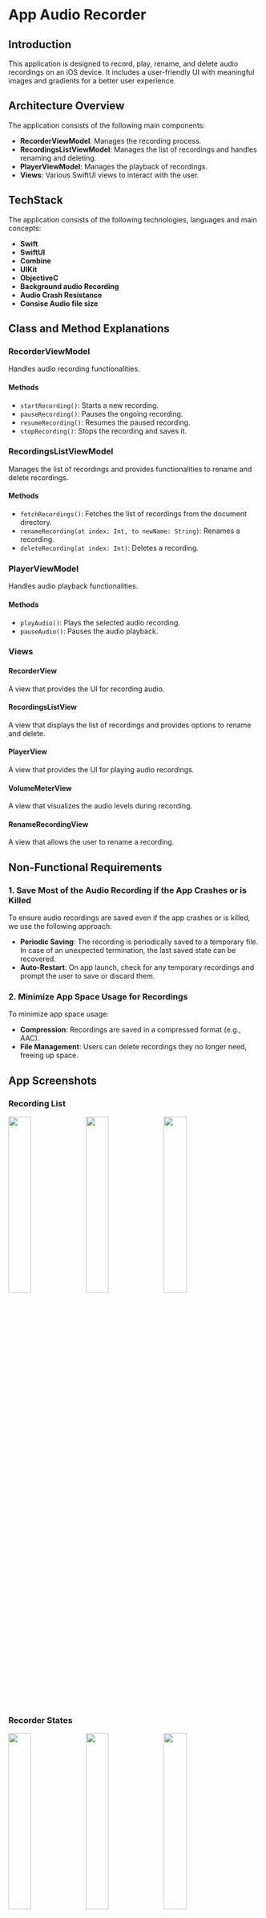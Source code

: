 # App Audio Recorder

## Introduction

This application is designed to record, play, rename, and delete audio recordings on an iOS device. It includes a user-friendly UI with meaningful images and gradients for a better user experience.

## Architecture Overview

The application consists of the following main components:

- **RecorderViewModel**: Manages the recording process.
- **RecordingsListViewModel**: Manages the list of recordings and handles renaming and deleting.
- **PlayerViewModel**: Manages the playback of recordings.
- **Views**: Various SwiftUI views to interact with the user.

## TechStack 

The application consists of the following technologies, languages and main concepts:

- **Swift**
- **SwiftUI**
- **Combine**
- **UIKit**
- **ObjectiveC**
- **Background audio Recording**
- **Audio Crash Resistance**
- **Consise Audio file size**

## Class and Method Explanations

### RecorderViewModel
Handles audio recording functionalities.

#### Methods
- `startRecording()`: Starts a new recording.
- `pauseRecording()`: Pauses the ongoing recording.
- `resumeRecording()`: Resumes the paused recording.
- `stopRecording()`: Stops the recording and saves it.

### RecordingsListViewModel
Manages the list of recordings and provides functionalities to rename and delete recordings.

#### Methods
- `fetchRecordings()`: Fetches the list of recordings from the document directory.
- `renameRecording(at index: Int, to newName: String)`: Renames a recording.
- `deleteRecording(at index: Int)`: Deletes a recording.

### PlayerViewModel
Handles audio playback functionalities.

#### Methods
- `playAudio()`: Plays the selected audio recording.
- `pauseAudio()`: Pauses the audio playback.

### Views

#### RecorderView
A view that provides the UI for recording audio.

#### RecordingsListView
A view that displays the list of recordings and provides options to rename and delete.

#### PlayerView
A view that provides the UI for playing audio recordings.

#### VolumeMeterView
A view that visualizes the audio levels during recording.

#### RenameRecordingView
A view that allows the user to rename a recording.

## Non-Functional Requirements

### 1. Save Most of the Audio Recording if the App Crashes or is Killed

To ensure audio recordings are saved even if the app crashes or is killed, we use the following approach:
- **Periodic Saving**: The recording is periodically saved to a temporary file. In case of an unexpected termination, the last saved state can be recovered.
- **Auto-Restart**: On app launch, check for any temporary recordings and prompt the user to save or discard them.

### 2. Minimize App Space Usage for Recordings

To minimize app space usage:
- **Compression**: Recordings are saved in a compressed format (e.g., AAC).
- **File Management**: Users can delete recordings they no longer need, freeing up space.

## App Screenshots

### Recording List
<img src="https://github.com/pavan-kumar-arepu/AudioRecorderPavanKumar/assets/13812858/4ac54b92-c338-43db-a034-89eb90c89b29" width="30%" />
<img src="https://github.com/pavan-kumar-arepu/AudioRecorderPavanKumar/assets/13812858/22f9574e-a714-4e6b-a621-3a3d71bc31d1" width="30%" />
<img src="https://github.com/pavan-kumar-arepu/AudioRecorderPavanKumar/assets/13812858/2b347d40-681a-4d64-936e-385a16960c26" width="30%" />

### Recorder States
<img src="https://github.com/pavan-kumar-arepu/AudioRecorderPavanKumar/assets/13812858/c57f099d-e4a6-41ae-a2dc-5bd58bc49a9a" width="30%" />
<img src="https://github.com/pavan-kumar-arepu/AudioRecorderPavanKumar/assets/13812858/27585dd1-1107-4c05-a76c-8704c3f0c90c" width="30%" />
<img src="https://github.com/pavan-kumar-arepu/AudioRecorderPavanKumar/assets/13812858/d2b4f3ba-242a-4bdc-9b59-93e1594cf090" width="30%" />

### Player States
<img src="https://github.com/pavan-kumar-arepu/AudioRecorderPavanKumar/assets/13812858/2f77d193-2aae-4dbf-ac0f-579a27fcce76" width="30%" />
<img src="https://github.com/pavan-kumar-arepu/AudioRecorderPavanKumar/assets/13812858/e864ee8e-1664-4fcf-9f66-6db41ffc9b02" width="30%" />


## Sequence Diagrams

### Recording

![Recorder](https://github.com/pavan-kumar-arepu/AudioRecorderPavanKumar/assets/13812858/8eb39d0a-8b68-4cd7-97db-490e1f01296b)

### Playing
![Playback](https://github.com/pavan-kumar-arepu/AudioRecorderPavanKumar/assets/13812858/7cb17e88-69e2-43f2-b339-72c6168a90bb)

### Renaming
![Rename](https://github.com/pavan-kumar-arepu/AudioRecorderPavanKumar/assets/13812858/5f318930-f3f1-484f-b88a-f72448beb9f9)

### Delete
![Delete](https://github.com/pavan-kumar-arepu/AudioRecorderPavanKumar/assets/13812858/29c3aa92-b9e6-4141-b821-3c18294bb5b0)

## Bonus

- **Rename File Functionality Implemented**: Allows users to rename their recordings.
- **Delete File Functionality Implemented**: Allows users to delete their recordings.
- **Added Meaningful Images**: Enhanced UI with appropriate images.
- **Added Gradient for Better UI**: Gradient background for a visually appealing UI.

## Contact

- **Email** :  iOSDeveloper.ipa@gmail.com
- **Mobile**:  +91 8121 040 308
- **Linked-in**: https://www.linkedin.com/in/pavan-kumar-arepu-software-architect-engineer/
